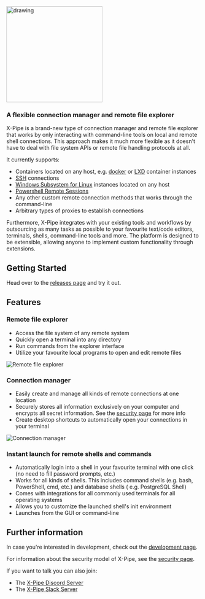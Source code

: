 <img src="https://user-images.githubusercontent.com/72509152/213873342-7638e830-8a95-4b5d-ad3e-5a9a0b4bf538.png" alt="drawing" width="250"/>

### A flexible connection manager and remote file explorer

X-Pipe is a brand-new type of connection manager and remote file explorer that works by only interacting with command-line
tools on local and remote shell connections.
This approach makes it much more flexible as it doesn't have to deal with file system APIs or remote file handling
protocols at all.

It currently supports:
- Containers located on any host, e.g. [docker](https://www.docker.com/) or [LXD](https://linuxcontainers.org/lxd/introduction/) container instances
- [SSH](https://www.ssh.com/academy/ssh/protocol) connections
- [Windows Subsystem for Linux](https://ubuntu.com/wsl) instances located on any host
- [Powershell Remote Sessions](https://learn.microsoft.com/en-us/powershell/scripting/learn/remoting/running-remote-commands?view=powershell-7.3)
- Any other custom remote connection methods that works through the command-line
- Arbitrary types of proxies to establish connections

Furthermore, X-Pipe integrates with your existing tools and workflows
by outsourcing as many tasks as possible to your favourite
text/code editors, terminals, shells, command-line tools and more.
The platform is designed to be extensible, allowing anyone
to implement custom functionality through extensions.

## Getting Started

Head over to the [releases page](https://github.com/xpipe-io/xpipe/releases/latest) and try it out.

## Features

### Remote file explorer

- Access the file system of any remote system
- Quickly open a terminal into any directory
- Run commands from the explorer interface
- Utilize your favourite local programs to open and edit remote files

![Remote file explorer](https://user-images.githubusercontent.com/72509152/230100929-4476f76c-ea81-43d9-ac4a-b3b02df2334e.png)

### Connection manager

- Easily create and manage all kinds of remote connections at one location
- Securely stores all information exclusively on your computer and encrypts all secret information. See
  the [security page](/SECURITY.md) for more info
- Create desktop shortcuts to automatically open your connections in your terminal

![Connection manager](https://user-images.githubusercontent.com/72509152/230098966-000596ca-8167-4cb8-8ada-f6b3a7d482e2.png)

### Instant launch for remote shells and commands

- Automatically login into a shell in your favourite terminal with one click (no need to fill password prompts, etc.)
- Works for all kinds of shells. This includes command shells (e.g. bash, PowerShell, cmd, etc.) and database shells (
  e.g. PostgreSQL Shell)
- Comes with integrations for all commonly used terminals for all operating systems
- Allows you to customize the launched shell's init environment
- Launches from the GUI or command-line

## Further information

In case you're interested in development, check out the [development page](/DEVELOPMENT.md).

For information about the security model of X-Pipe, see the [security page](/SECURITY.md).

If you want to talk you can also join:

- The [X-Pipe Discord Server](https://discord.gg/8y89vS8cRb)
- The [X-Pipe Slack Server](https://join.slack.com/t/x-pipe/shared_invite/zt-1awjq0t5j-5i4UjNJfNe1VN4b_auu6Cg)
